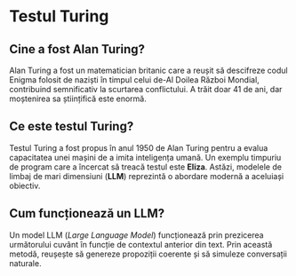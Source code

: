 # Testul Turing

## Cine a fost Alan Turing?

Alan Turing a fost un matematician britanic care a reușit să descifreze codul Enigma folosit de naziști în timpul celui de-Al Doilea Război Mondial, contribuind semnificativ la scurtarea conflictului. A trăit doar 41 de ani, dar moștenirea sa științifică este enormă.

## Ce este testul Turing?

Testul Turing a fost propus în anul 1950 de Alan Turing pentru a evalua capacitatea unei mașini de a imita inteligența umană. Un exemplu timpuriu de program care a încercat să treacă testul este **Eliza**. Astăzi, modelele de limbaj de mari dimensiuni (**LLM**) reprezintă o abordare modernă a aceluiași obiectiv.

## Cum funcționează un LLM?

Un model LLM (*Large Language Model*) funcționează prin prezicerea următorului cuvânt în funcție de contextul anterior din text. Prin această metodă, reușește să genereze propoziții coerente și să simuleze conversații naturale.
